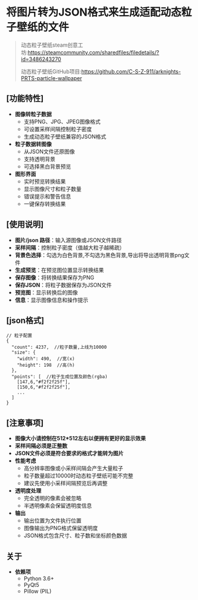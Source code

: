 # 将图片转为JSON格式来生成适配动态粒子壁纸的文件

> 动态粒子壁纸steam创意工坊:https://steamcommunity.com/sharedfiles/filedetails/?id=3486243270
> 
> 动态粒子壁纸GitHub项目:https://github.com/C-S-Z-911/arknights-PRTS-particle-wallpaper

## [功能特性]
- **图像转粒子数据**
  - 支持PNG、JPG、JPEG图像格式
  - 可设置采样间隔控制粒子密度
  - 生成动态粒子壁纸兼容的JSON格式
- **粒子数据转图像**
  - 从JSON文件还原图像
  - 支持透明背景
  - 可选择黑白背景预览
- **图形界面**
  - 实时预览转换结果
  - 显示图像尺寸和粒子数量
  - 错误提示和警告信息
  - 一键保存转换结果

## [使用说明]
- **图片/json 路径**：输入源图像或JSON文件路径
- **采样间隔**：控制粒子密度（值越大粒子越稀疏）
- **背景色选择**：勾选为白色背景,不勾选为黑色背景,导出将导出透明背景png文件
- **生成预览**：在预览图位置显示转换结果
- **保存图像**：将转换结果保存为PNG
- **保存JSON**：将粒子数据保存为JSON文件
- **预览图**：显示转换后的图像
- **信息**：显示图像信息和操作提示

## [json格式]
```
// 粒子配置
{
  "count": 4237,  //粒子数量,上线为10000
  "size": {
    "width": 490,  //宽(x)
    "height": 198  //高(h)
  },
  "points": [  //粒子生成位置及颜色(rgba)
    [147,6,"#f2f2f25f"],
    [150,6,"#f2f2f25f"],
    ...
  ]
}
```

## [注意事项]
- **图像大小请控制在512*512左右以便拥有更好的显示效果**
- **采样间隔必须是正整数**
- **JSON文件必须是符合要求的格式才能转为图片**
- **性能考虑**
  - 高分辨率图像或小采样间隔会产生大量粒子
  - 粒子数量超过10000时动态粒子壁纸可能不完整
  - 建议先使用小采样间隔预览后再调整
- **透明度处理**
  - 完全透明的像素会被忽略
  - 半透明像素会保留透明度信息
- **输出**
  - 输出位置为文件执行位置
  - 图像输出为PNG格式保留透明度
  - JSON格式包含尺寸、粒子数和坐标颜色数据

## 关于
- **依赖项**
  - Python 3.6+
  - PyQt5
  - Pillow (PIL)
